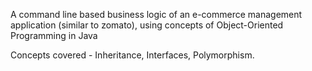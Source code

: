 A command line based business logic of an e-commerce management application (similar to zomato), using concepts of Object-Oriented Programming in Java

Concepts covered -
Inheritance,
Interfaces,
Polymorphism.

